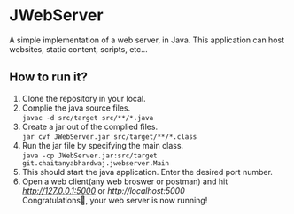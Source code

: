 # JWebServer
A simple implementation of a web server, in Java. This application can host websites, static content, scripts, etc...

## How to run it?
1. Clone the repository in your local.
2. Complie the java source files.<br>
   `javac -d src/target src/**/*.java`
3. Create a jar out of the complied files.<br>
   `jar cvf JWebServer.jar src/target/**/*.class`
4. Run the jar file by specifying the main class.<br>
   `java -cp JWebServer.jar:src/target git.chaitanyabhardwaj.jwebserver.Main`
5. This should start the java application. Enter the desired port number.
6. Open a web client(any web broswer or postman) and hit _http://127.0.0.1:5000_ or _http://localhost:5000_ <br>
Congratulations🎉, your web server is now running!
